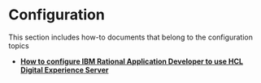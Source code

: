 # Configuration

This section includes how-to documents that belong to the configuration topics

- **[How to configure IBM Rational Application Developer to use HCL Digital Experience Server](./ConfigureRAD.md)**
